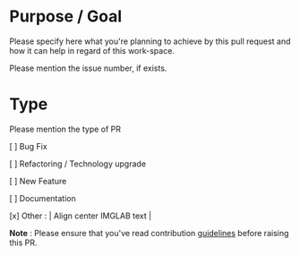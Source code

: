 # Purpose / Goal
Please specify here what you're planning to achieve by this pull request and how it can help in regard of this work-space.

Please mention the issue number, if exists.

# Type
Please mention the type of PR


[ ] Bug Fix

[ ] Refactoring / Technology upgrade

[ ] New Feature

[ ] Documentation

[x] Other : | Align center IMGLAB text |


**Note** : Please ensure that you've read contribution [guidelines](CONTRIBUTING.md) before raising this PR.
